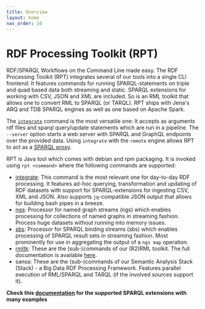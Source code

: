 ```yaml
---
title: Overview
layout: home
nav_order: 10
---
```


# RDF Processing Toolkit (RPT)

RDF/SPARQL Workflows on the Command Line made easy. The RDF Processing Toolkit (RPT) integrates several of our tools into a single CLI frontend:
It features commands for running SPARQL-statements on triple and quad based data both streaming and static.
SPARQL extensions for working with CSV, JSON and XML are included. So is an RML toolkit that allows one to convert RML to SPARQL (or TARQL).
RPT ships with Jena's ARQ and TDB SPARQL engines as well as one based on Apache Spark.

The [`integrate`](integrate) command is the most versatile one: It accepts as arguments rdf files and sparql query/update statements which are run in a pipeline. The  `--server` option starts a web server with SPARQL and GraphQL endpoints over the provided data.
Using `integrate` with the `remote` engine allows RPT to act as a [SPARQL proxy](integrate/#example-4-sparql-proxy).

RPT is Java tool which comes with debian and rpm packaging. It is invoked using `rpt <command>` where the following commands are supported:

* [integrate](integrate): This command is the most relevant one for day-to-day RDF processing. It features ad-hoc querying, transformation and updating of RDF datasets with support for SPARQL-extensions for ingesting CSV, XML and JSON. Also supports `jq`-compatible JSON output that allows for building bash pipes in a breeze.
* [ngs](named-graph-streams): Processor for named graph streams (ngs) which enables processing for collections of named graphs in streaming fashion. Process huge datasets without running into memory issues.
* [sbs](sparql-binding-streams): Processor for SPARQL binding streams (sbs) which enables processing of SPARQL result sets in streaming fashion. Most prominently for use in aggregating the output of a `ngs map` operation.
* [rmltk](https://github.com/Scaseco/r2rml-api-jena/tree/jena-5.0.0#usage-of-the-cli-tool): These are the (sub-)commands of our (R2)RML toolkit. The full documentation is available [here](https://github.com/SmartDataAnalytics/r2rml-api-jena).
* sansa: These are the (sub-)commands of our Semantic Analysis Stack (Stack) - a Big Data RDF Processing Framework. Features parallel execution of RML/SPARQL and TARQL (if the involved sources support it).


**Check this [documentation](doc) for the supported SPARQL extensions with many examples**

